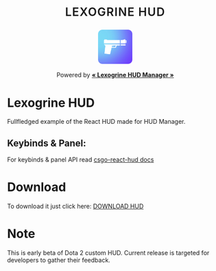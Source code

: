 
<p align="center">
	<p align="center" style="font-weight:600; letter-spacing:1pt; font-size:20pt;">LEXOGRINE HUD</p>
	<p align="center"><img src="icon.png" alt="Logo" width="80" height="80"></p>
	<p align="center" style="font-weight:400;">Powered by <a href='https://github.com/lexogrine/hud-manager'><strong>« Lexogrine HUD Manager »</strong></a></p>
</p>

# Lexogrine HUD

  

Fullfledged example of the React HUD made for HUD Manager.


## Keybinds & Panel:
For keybinds & panel API read [csgo-react-hud docs](https://github.com/lexogrine/csgo-react-hud)

# Download

To download it just click here: [DOWNLOAD HUD](https://github.com/lexogrine/dota2-react-hud/releases/latest)

# Note

This is early beta of Dota 2 custom HUD. Current release is targeted for developers to gather their feedback.